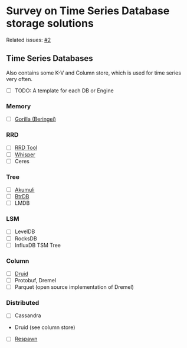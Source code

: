 # Survey on Time Series Database storage solutions

Related issues: [#2](https://github.com/xephonhq/xephon-s/issues/2)

## Time Series Databases

Also contains some K-V and Column store, which is used for time series very often.

- [ ] TODO: A template for each DB or Engine

### Memory

- [ ] [Gorilla (Beringei)](gorilla.md)

### RRD

- [ ] [RRD Tool](rrd.md)
- [ ] [Whisper](whisper.md)
- [ ] Ceres

### Tree

- [ ] [Akumuli](akumuli.md)
- [ ] [BtrDB](btrdb.md)
- [ ] LMDB

### LSM

- [ ] LevelDB
- [ ] RocksDB
- [ ] InfluxDB TSM Tree

### Column

- [ ] [Druid](druid.md)
- [ ] Protobuf, Dremel
- [ ] Parquet (open source implementation of Dremel)

### Distributed

- [ ] Cassandra
- Druid (see column store)
- [ ] [Respawn](respawn.md)
